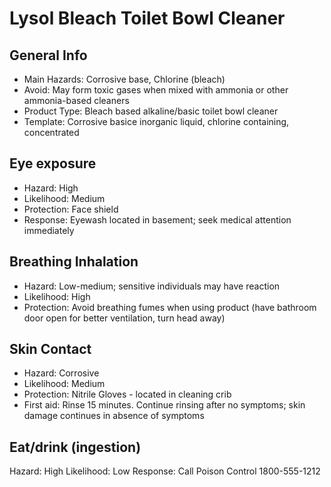 # Lysol Bleach Toilet Bowl Cleaner

## General Info

* Main Hazards: Corrosive base, Chlorine (bleach)
* Avoid: May form toxic gases when mixed with ammonia or other ammonia-based cleaners
* Product Type: Bleach based alkaline/basic toilet bowl cleaner
* Template: Corrosive basice inorganic liquid, chlorine containing, concentrated

## Eye exposure

* Hazard: High
* Likelihood: Medium
* Protection: Face shield
* Response: Eyewash located in basement; seek medical attention immediately

## Breathing Inhalation

* Hazard: Low-medium; sensitive individuals may have reaction
* Likelihood: High
* Protection: Avoid breathing fumes when using product (have bathroom door open for better ventilation, turn head away)

## Skin Contact

* Hazard: Corrosive
* Likelihood: Medium
* Protection: Nitrile Gloves - located in cleaning crib
* First aid: Rinse 15 minutes. Continue rinsing after no symptoms; skin damage continues in absence of symptoms

## Eat/drink (ingestion)

Hazard: High
Likelihood: Low
Response: Call Poison Control 1800-555-1212
